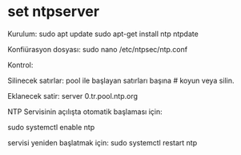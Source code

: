 # set ntpserver

Kurulum:
sudo apt update
sudo apt-get install ntp ntpdate


Konfiürasyon dosyası:
sudo nano /etc/ntpsec/ntp.conf

Kontrol:

Silinecek satırlar:
pool ile başlayan satırları başına # koyun veya silin.

Eklanecek satir:
server 0.tr.pool.ntp.org


NTP Servisinin açılışta otomatik başlaması için:

sudo systemctl enable ntp

servisi yeniden başlatmak için:
sudo systemctl restart ntp

